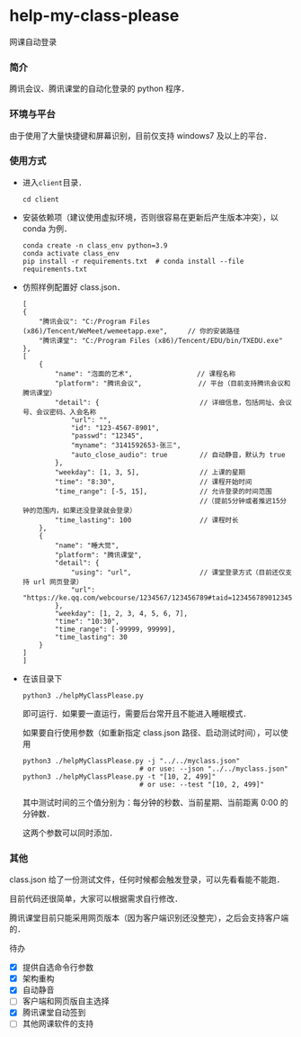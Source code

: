 # help-my-class-please

网课自动登录




### 简介

腾讯会议、腾讯课堂的自动化登录的 python 程序．



### 环境与平台

由于使用了大量快捷键和屏幕识别，目前仅支持 windows7 及以上的平台．



### 使用方式

- 进入`client`目录．

  ```shell
  cd client
  ```

- 安装依赖项（建议使用虚拟环境，否则很容易在更新后产生版本冲突），以 conda 为例．

  ```shell
  conda create -n class_env python=3.9
  conda activate class_env
  pip install -r requirements.txt  # conda install --file requirements.txt
  ```

- 仿照样例配置好 class.json．

  ```
  [
  {
      "腾讯会议": "C:/Program Files (x86)/Tencent/WeMeet/wemeetapp.exe",     // 你的安装路径
      "腾讯课堂": "C:/Program Files (x86)/Tencent/EDU/bin/TXEDU.exe"
  },
  [
      {
          "name": "泡面的艺术",                // 课程名称
          "platform": "腾讯会议",              // 平台（目前支持腾讯会议和腾讯课堂）
          "detail": {                         // 详细信息，包括网址、会议号、会议密码、入会名称
              "url": "",
              "id": "123-4567-8901",
              "passwd": "12345",
              "myname": "3141592653-张三",
              "auto_close_audio": true        // 自动静音，默认为 true
          },
          "weekday": [1, 3, 5],               // 上课的星期
          "time": "8:30",                     // 课程开始时间
          "time_range": [-5, 15],             // 允许登录的时间范围
                                              //（提前5分钟或者推迟15分钟的范围内，如果还没登录就会登录）
          "time_lasting": 100                 // 课程时长
      },
      {
          "name": "睡大觉",
          "platform": "腾讯课堂",
          "detail": {
              "using": "url",                 // 课堂登录方式（目前还仅支持 url 网页登录）
              "url": "https://ke.qq.com/webcourse/1234567/123456789#taid=12345678901234567&lite=1"
          },
          "weekday": [1, 2, 3, 4, 5, 6, 7],
          "time": "10:30",
          "time_range": [-99999, 99999],
          "time_lasting": 30
      }
  ]
  ]
  ```

- 在该目录下

  ```shell
  python3 ./helpMyClassPlease.py
  ```
  
  即可运行．如果要一直运行，需要后台常开且不能进入睡眠模式．
  
  如果要自行使用参数（如重新指定 class.json 路径、启动测试时间），可以使用
  
  ```shell
  python3 ./helpMyClassPlease.py -j "../../myclass.json"
                               # or use: --json "../../myclass.json"
  python3 ./helpMyClassPlease.py -t "[10, 2, 499]"
                               # or use: --test "[10, 2, 499]"
  ```
  
  其中测试时间的三个值分别为：每分钟的秒数、当前星期、当前距离 0:00 的分钟数．
  
  这两个参数可以同时添加．



### 其他

class.json 给了一份测试文件，任何时候都会触发登录，可以先看看能不能跑．

目前代码还很简单，大家可以根据需求自行修改．

腾讯课堂目前只能采用网页版本（因为客户端识别还没整完），之后会支持客户端的．

待办

- [x] 提供自选命令行参数
- [x] 架构重构
- [x] 自动静音
- [ ] 客户端和网页版自主选择
- [x] 腾讯课堂自动签到
- [ ] 其他网课软件的支持
